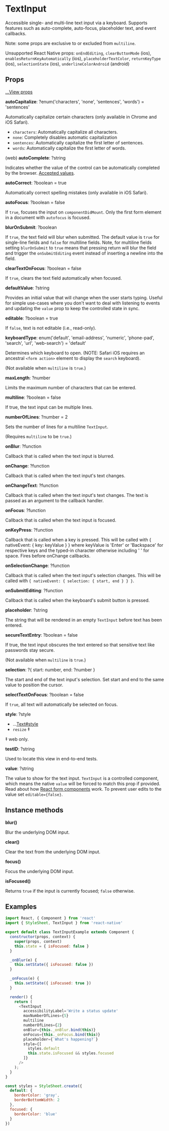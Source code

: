 # TextInput

Accessible single- and multi-line text input via a keyboard. Supports features
such as auto-complete, auto-focus, placeholder text, and event callbacks.

Note: some props are exclusive to or excluded from `multiline`.

Unsupported React Native props:
`onEndEditing`,
`clearButtonMode` (ios),
`enablesReturnKeyAutomatically` (ios),
`placeholderTextColor`,
`returnKeyType` (ios),
`selectionState` (ios),
`underlineColorAndroid` (android)

## Props

[...View props](./View.md)

**autoCapitalize**: ?enum('characters', 'none', 'sentences', 'words') = 'sentences'

Automatically capitalize certain characters (only available in Chrome and iOS Safari).

* `characters`: Automatically capitalize all characters.
* `none`: Completely disables automatic capitalization
* `sentences`: Automatically capitalize the first letter of sentences.
* `words`: Automatically capitalize the first letter of words.

(web) **autoComplete**: ?string

Indicates whether the value of the control can be automatically completed by
the browser. [Accepted values](https://developer.mozilla.org/en-US/docs/Web/HTML/Element/input).

**autoCorrect**: ?boolean = true

Automatically correct spelling mistakes  (only available in iOS Safari).

**autoFocus**: ?boolean = false

If `true`, focuses the input on `componentDidMount`. Only the first form element
in a document with `autofocus` is focused.

**blurOnSubmit**: ?boolean

If `true`, the text field will blur when submitted. The default value is `true`
for single-line fields and `false` for multiline fields. Note, for multiline
fields setting `blurOnSubmit` to `true` means that pressing return will blur
the field and trigger the `onSubmitEditing` event instead of inserting a
newline into the field.

**clearTextOnFocus**: ?boolean = false

If `true`, clears the text field automatically when focused.

**defaultValue**: ?string

Provides an initial value that will change when the user starts typing. Useful
for simple use-cases where you don't want to deal with listening to events and
updating the `value` prop to keep the controlled state in sync.

**editable**: ?boolean = true

If `false`, text is not editable (i.e., read-only).

**keyboardType**: enum('default', 'email-address', 'numeric', 'phone-pad', 'search', 'url', 'web-search') = 'default'

Determines which keyboard to open. (NOTE: Safari iOS requires an ancestral
`<form action>` element to display the `search` keyboard).

(Not available when `multiline` is `true`.)

**maxLength**: ?number

Limits the maximum number of characters that can be entered.

**multiline**: ?boolean = false

If true, the text input can be multiple lines.

**numberOfLines**: ?number = 2

Sets the number of lines for a multiline `TextInput`.

(Requires `multiline` to be `true`.)

**onBlur**: ?function

Callback that is called when the text input is blurred.

**onChange**: ?function

Callback that is called when the text input's text changes.

**onChangeText**: ?function

Callback that is called when the text input's text changes. The text is passed
as an argument to the callback handler.

**onFocus**: ?function

Callback that is called when the text input is focused.

**onKeyPress**: ?function

Callback that is called when a key is pressed. 
This will be called with { nativeEvent: { key: keyValue } } 
where keyValue is 'Enter' or 'Backspace' for respective keys 
and the typed-in character otherwise including ' ' for space.
Fires before onChange callbacks.

**onSelectionChange**: ?function

Callback that is called when the text input's selection changes. This will be called with
`{ nativeEvent: { selection: { start, end } } }`.

**onSubmitEditing**: ?function

Callback that is called when the keyboard's submit button is pressed.

**placeholder**: ?string

The string that will be rendered in an empty `TextInput` before text has been
entered.

**secureTextEntry**: ?boolean = false

If true, the text input obscures the text entered so that sensitive text like
passwords stay secure.

(Not available when `multiline` is `true`.)

**selection**: ?{ start: number, end: ?number }

The start and end of the text input's selection. Set start and end to the same value to position the cursor.

**selectTextOnFocus**: ?boolean = false

If `true`, all text will automatically be selected on focus.

**style**: ?style

+ ...[Text#style](./Text.md)
+ `resize` ‡

‡ web only.

**testID**: ?string

Used to locate this view in end-to-end tests.

**value**: ?string

The value to show for the text input. `TextInput` is a controlled component,
which means the native `value` will be forced to match this prop if provided.
Read about how [React form
components](https://facebook.github.io/react/docs/forms.html) work. To prevent
user edits to the value set `editable={false}`.

## Instance methods

**blur()**

Blur the underlying DOM input.

**clear()**

Clear the text from the underlying DOM input.

**focus()**

Focus the underlying DOM input.

**isFocused()**

Returns `true` if the input is currently focused; `false` otherwise.

## Examples

```js
import React, { Component } from 'react'
import { StyleSheet, TextInput } from 'react-native'

export default class TextInputExample extends Component {
  constructor(props, context) {
    super(props, context)
    this.state = { isFocused: false }
  }

  _onBlur(e) {
    this.setState({ isFocused: false })
  }

  _onFocus(e) {
    this.setState({ isFocused: true })
  }

  render() {
    return (
      <TextInput
        accessibilityLabel='Write a status update'
        maxNumberOfLines={5}
        multiline
        numberOfLines={2}
        onBlur={this._onBlur.bind(this)}
        onFocus={this._onFocus.bind(this)}
        placeholder={`What's happening?`}
        style={[
          styles.default
          this.state.isFocused && styles.focused
        ]}
      />
    );
  }
}

const styles = StyleSheet.create({
  default: {
    borderColor: 'gray',
    borderBottomWidth: 2
  },
  focused: {
    borderColor: 'blue'
  }
})
```

